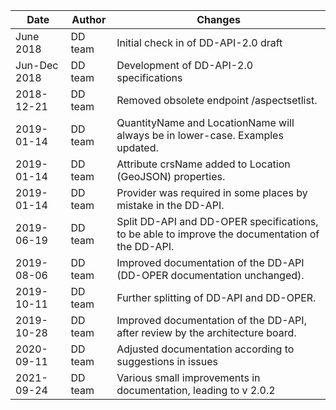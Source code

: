 
| Date | Author | Changes |
| --- | --- | --- |
| June 2018 | DD team | Initial check in of DD-API-2.0 draft |
| Jun-Dec 2018 | DD team | Development of DD-API-2.0 specifications |
| 2018-12-21 | DD team | Removed obsolete endpoint /aspectsetlist. |
| 2019-01-14 | DD team | QuantityName and LocationName will always be in lower-case. Examples updated. |
| 2019-01-14 | DD team | Attribute crsName added to Location (GeoJSON) properties. |
| 2019-01-14 | DD team | Provider was required in some places by mistake in the DD-API. |
| 2019-06-19 | DD team | Split DD-API and DD-OPER specifications, to be able to improve the documentation of the DD-API. |
| 2019-08-06 | DD team | Improved documentation of the DD-API (DD-OPER documentation unchanged). |
| 2019-10-11 | DD team | Further splitting of DD-API and DD-OPER. |
| 2019-10-28 | DD team | Improved documentation of the DD-API, after review by the architecture board. |
| 2020-09-11 | DD team | Adjusted documentation according to suggestions in issues |
| 2021-09-24 | DD team | Various small improvements in documentation, leading to v 2.0.2  |

